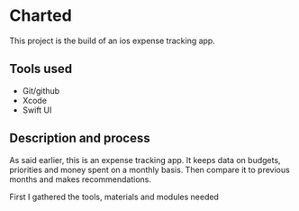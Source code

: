 # Charted
This project is the build of an ios expense tracking app.

## Tools used
- Git/github
- Xcode
- Swift UI

## Description and process
As said earlier, this is an expense tracking app. It keeps data on budgets, priorities and money spent on a monthly basis.
Then compare it to previous months and makes recommendations.

First I gathered the tools, materials and modules needed
